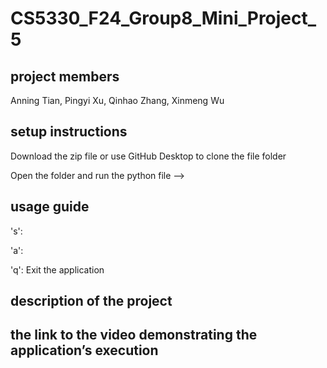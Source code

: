 # CS5330_F24_Group8_Mini_Project_5

## project members

Anning Tian, Pingyi Xu, Qinhao Zhang, Xinmeng Wu

## setup instructions

Download the zip file or use GitHub Desktop to clone the file folder

Open the folder and run the python file --> 

## usage guide
's': 

'a': 

'q': Exit the application

## description of the project

## the link to the video demonstrating the application’s execution
